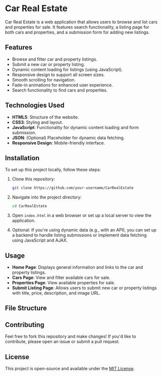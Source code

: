 # Car Real Estate

Car Real Estate is a web application that allows users to browse and list cars and properties for sale. It features search functionality, a listing page for both cars and properties, and a submission form for adding new listings.

## Features

- Browse and filter car and property listings.
- Submit a new car or property listing.
- Dynamic content loading for listings (using JavaScript).
- Responsive design to support all screen sizes.
- Smooth scrolling for navigation.
- Fade-in animations for enhanced user experience.
- Search functionality to find cars and properties.

## Technologies Used

- **HTML5**: Structure of the website.
- **CSS3**: Styling and layout.
- **JavaScript**: Functionality for dynamic content loading and form submission.
- **JSON**: (Optional) Placeholder for dynamic data fetching.
- **Responsive Design**: Mobile-friendly interface.

## Installation

To set up this project locally, follow these steps:

1. Clone this repository:

    ```bash
    git clone https://github.com/your-username/CarRealEstate
    ```

2. Navigate into the project directory:

    ```bash
    cd CarRealEstate
    ```

3. Open `index.html` in a web browser or set up a local server to view the application.

4. Optional: If you're using dynamic data (e.g., with an API), you can set up a backend to handle listing submissions or implement data fetching using JavaScript and AJAX.

## Usage

- **Home Page**: Displays general information and links to the car and property listings.
- **Cars Page**: View and filter available cars for sale.
- **Properties Page**: View available properties for sale.
- **Submit Listing Page**: Allows users to submit new car or property listings with title, price, description, and image URL.

## File Structure


## Contributing

Feel free to fork this repository and make changes! If you'd like to contribute, please open an issue or submit a pull request.

## License

This project is open-source and available under the [MIT License](LICENSE).

 
 
